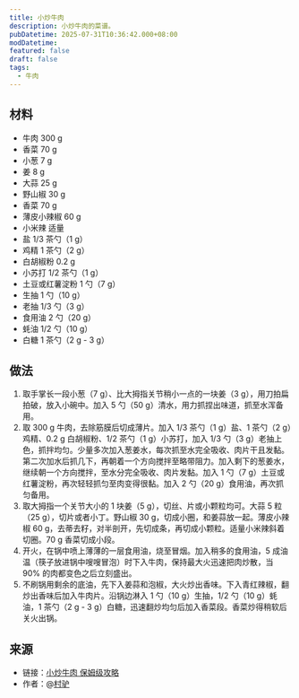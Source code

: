 ```yaml
---
title: 小炒牛肉
description: 小炒牛肉的菜谱。
pubDatetime: 2025-07-31T10:36:42.000+08:00
modDatetime: 
featured: false
draft: false
tags:
  - 牛肉
---
```


## 材料

* 牛肉 300 g
* 香菜 70 g
* 小葱 7 g
* 姜 8 g
* 大蒜 25 g
* 野山椒 30 g
* 香菜 70 g
* 薄皮小辣椒 60 g
* 小米辣 适量
* 盐 1/3 茶勺（1 g）
* 鸡精 1 茶勺（2 g）
* 白胡椒粉 0.2 g
* 小苏打 1/2 茶勺（1 g）
* 土豆或红薯淀粉 1 勺（7 g）
* 生抽 1 勺（10 g）
* 老抽 1/3 勺（3 g）
* 食用油 2 勺（20 g）
* 蚝油 1/2 勺（10 g）
* 白糖 1 茶勺（2 g - 3 g）

## 做法

1. 取手掌长一段小葱（7 g）、比大拇指关节稍小一点的一块姜（3 g），用刀拍扁拍破，放入小碗中。加入 5 勺（50 g）清水，用力抓捏出味道，抓至水浑备用。
2. 取 300 g 牛肉，去除筋膜后切成薄片。加入 1/3 茶勺（1 g）盐、1 茶勺（2 g）鸡精、0.2 g 白胡椒粉、1/2 茶勺（1 g）小苏打，加入 1/3 勺（3 g）老抽上色，抓拌均匀。少量多次加入葱姜水，每次抓至水完全吸收、肉片干且发黏。第二次加水后抓几下，再朝着一个方向搅拌至略带阻力。加入剩下的葱姜水，继续朝一个方向搅拌，至水分完全吸收、肉片发黏。加入 1 勺（7 g）土豆或红薯淀粉，再次轻轻抓匀至肉变得很黏。加入 2 勺（20 g）食用油，再次抓匀备用。
3. 取大拇指一个关节大小的 1 块姜（5 g），切丝、片或小颗粒均可。大蒜 5 粒（25 g），切片或者小丁。野山椒 30 g，切成小圈，和姜蒜放一起。薄皮小辣椒 60 g，去蒂去籽，对半剖开，先切成条，再切成小颗粒。适量小米辣斜着切圈。70 g 香菜切成小段。
4. 开火，在锅中喷上薄薄的一层食用油，烧至冒烟。加入稍多的食用油，5 成油温（筷子放进锅中嗖嗖冒泡）时下入牛肉，保持最大火迅速把肉炒散，当 90% 的肉都变色之后立刻盛出。
5. 不刷锅用剩余的底油，先下入姜蒜和泡椒，大火炒出香味。下入青红辣椒，翻炒出香味后加入牛肉片。沿锅边淋入 1 勺（10 g）生抽，1/2 勺（10 g）蚝油，1 茶勺（2 g - 3 g）白糖，迅速翻炒均匀后加入香菜段。香菜炒得稍软后关火出锅。

## 来源

* 链接：[小炒牛肉 保姆级攻略](https://www.bilibili.com/video/BV1fCGSzJEFD/)
* 作者：@[村驴](https://space.bilibili.com/417298480/?spm_id_from=333.788.upinfo.detail.click)
